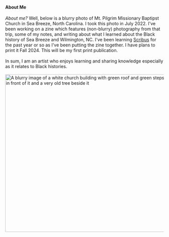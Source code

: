 #### About Me
*About me?*  Well, below is a blurry photo of Mt. Pilgrim Missionary Baptipst Church in Sea Breeze, North Carolina. I took this photo in July 2022. I've been working on a zine which features (non-blurry) photography from that trip, some of my notes, and writing about what I learned about the Black history of Sea Breeze and Wilmington, NC. I've been learning [Scribus](https://github.com/scribusproject) for the past year or so as I've been putting the zine together. I have plans to print it Fall 2024. This will be my first print publication.<br /><br /> In sum, I am an artist who enjoys learning and sharing knowledge especially as it relates to Black histories.<br /><br />
<img src="https://github.com/wantab3/wantab3/blob/main/DSCF0798.JPG" alt="A blurry image of a white church building with green roof and green steps. The church has a large grassy yard in front of it and a very old tree beside it" width="750" height="500">
